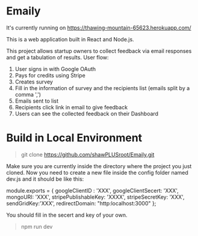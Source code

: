 # Emaily

It's currently running on https://thawing-mountain-65623.herokuapp.com/ 

This is a web application built in React and Node.js.

This project allows startup owners to collect feedback via email responses and get a tabulation of results. User flow: 
1. User signs in with Google OAuth
2. Pays for credits using Stripe 
3. Creates survey 
4. Fill in the information of survey and the recipients list (emails split by a comma ',') 
5. Emails sent to list 
6. Recipients click link in email to give feedback 
7. Users can see the collected feedback on their Dashboard

# Build in Local Environment


> git clone https://github.com/shawPLUSroot/Emaily.git

Make sure you are currently inside the directory where the project you just cloned.
Now you need to create a new file inside the config folder named dev.js and it should be like this:

module.exports = {
    googleClientID : 'XXX',
    googleClientSecert: 'XXX',
    mongoURI: 'XXX',
    stripePublishableKey: 'XXXX',
    stripeSecretKey: 'XXX',
    sendGridKey:'XXX',
    redirectDomain: "http:localhost:3000"
};

You should fill in the secert and key of your own.

> npm run dev

